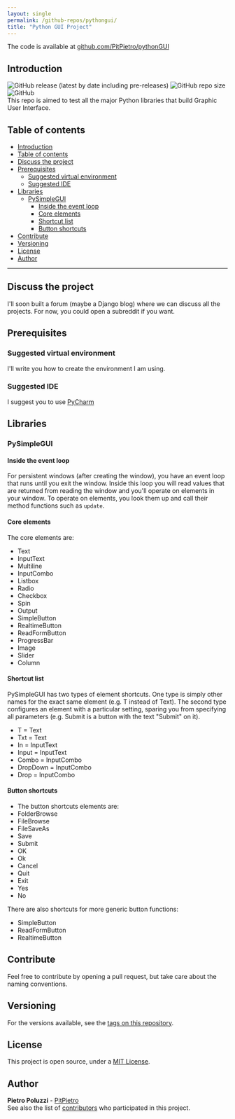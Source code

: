```yaml
---
layout: single
permalink: /github-repos/pythongui/
title: "Python GUI Project"
---
```


The code is available at [github.com/PitPietro/pythonGUI](https://github.com/PitPietro/pythonGUI)

## Introduction
![GitHub release (latest by date including pre-releases)](https://img.shields.io/github/v/release/PitPietro/pythonGUI?include_prereleases)
![GitHub repo size](https://img.shields.io/github/repo-size/PitPietro/pythonGUI)
![GitHub](https://img.shields.io/github/license/PitPietro/pythonGUI)
<br>This repo is aimed to test all the major Python libraries that build Graphic User Interface.

## Table of contents
- [Introduction](#introduction)
- [Table of contents](#table-of-contents)
- [Discuss the project](#discuss-the-project)
- [Prerequisites](#prerequisites)
  - [Suggested virtual environment](#suggested-virtual-environment)
  - [Suggested IDE](#suggested-ide)
- [Libraries](#libraries)
  - [PySimpleGUI](#pysimplegui)
    - [Inside the event loop](#inside-the-event-loop)
    - [Core elements](#core-elements)
    - [Shortcut list](#shortcut-list)
    - [Button shortcuts](#button-shortcuts)
- [Contribute](#contribute)
- [Versioning](#versioning)
- [License](#license)
- [Author](#author)

<hr>

## Discuss the project
I'll soon built a forum (maybe a Django blog) where we can discuss all the projects. For now, you could open a subreddit if you want. 

## Prerequisites

### Suggested virtual environment
I'll write you how to create the environment I am using.

### Suggested IDE
I suggest you to use [PyCharm](https://www.jetbrains.com/pycharm/)

## Libraries

### PySimpleGUI

#### Inside the event loop
For persistent windows (after creating the window), you have an event loop that runs until you exit the window. Inside this loop you will read values that are returned from reading the window and you'll operate on elements in your window. To operate on elements, you look them up and call their method functions such as `update`.

#### Core elements
The core elements are:
- Text
- InputText
- Multiline
- InputCombo
- Listbox
- Radio
- Checkbox
- Spin
- Output
- SimpleButton
- RealtimeButton
- ReadFormButton
- ProgressBar
- Image
- Slider
- Column

#### Shortcut list
PySimpleGUI has two types of element shortcuts. One type is simply other names for the exact same element (e.g. T instead of Text). The second type configures an element with a particular setting, sparing you from specifying all parameters (e.g. Submit is a button with the text "Submit" on it).
- T = Text
- Txt = Text
- In = InputText
- Input = InputText
- Combo = InputCombo
- DropDown = InputCombo
- Drop = InputCombo

#### Button shortcuts
- The button shortcuts elements are:
- FolderBrowse
- FileBrowse
- FileSaveAs
- Save
- Submit
- OK
- Ok
- Cancel
- Quit
- Exit
- Yes
- No

There are also shortcuts for more generic button functions:
- SimpleButton
- ReadFormButton
- RealtimeButton


## Contribute
Feel free to contribute by opening a pull request, but take care about the naming conventions.

## Versioning
For the versions available, see the [tags on this repository](https://github.com/PitPietro/pythonGUI/tags).

## License
This project is open source, under a [MIT License](LICENSE).

## Author
**Pietro Poluzzi** - [PitPietro](https://github.com/PitPietro)
<br>See also the list of [contributors](https://github.com/PitPietro/pythonGUI/contributors) who participated in this project.